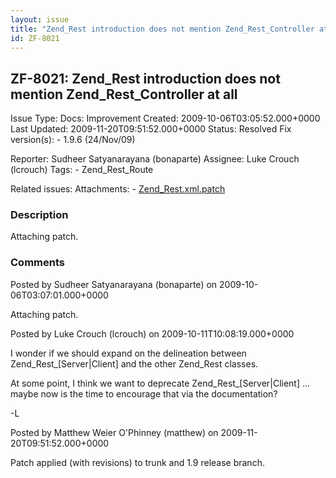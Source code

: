 ```yaml
---
layout: issue
title: "Zend_Rest introduction does not mention Zend_Rest_Controller at all"
id: ZF-8021
---
```


ZF-8021: Zend\_Rest introduction does not mention Zend\_Rest\_Controller at all
-------------------------------------------------------------------------------

 Issue Type: Docs: Improvement Created: 2009-10-06T03:05:52.000+0000 Last Updated: 2009-11-20T09:51:52.000+0000 Status: Resolved Fix version(s): - 1.9.6 (24/Nov/09)
 
 Reporter:  Sudheer Satyanarayana (bonaparte)  Assignee:  Luke Crouch (lcrouch)  Tags: - Zend\_Rest\_Route
 
 Related issues: 
 Attachments: - [Zend\_Rest.xml.patch](/issues/secure/attachment/12285/Zend_Rest.xml.patch)
 
### Description

Attaching patch.

 

 

### Comments

Posted by Sudheer Satyanarayana (bonaparte) on 2009-10-06T03:07:01.000+0000

Attaching patch.

 

 

Posted by Luke Crouch (lcrouch) on 2009-10-11T10:08:19.000+0000

I wonder if we should expand on the delineation between Zend\_Rest\_[Server|Client] and the other Zend\_Rest classes.

At some point, I think we want to deprecate Zend\_Rest\_[Server|Client] ... maybe now is the time to encourage that via the documentation?

-L

 

 

Posted by Matthew Weier O'Phinney (matthew) on 2009-11-20T09:51:52.000+0000

Patch applied (with revisions) to trunk and 1.9 release branch.

 

 